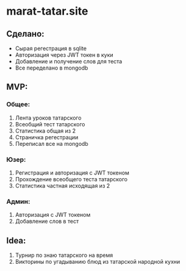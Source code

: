 # marat-tatar.site

## Сделано:
+ Сырая регестрация в sqlite
+ Авторизация через JWT токен в куки
+ Добавление и получение слов для теста
+ Все переделано в mongodb


## MVP:
### Общее:
1. Лента уроков татарского
2. Всеобщий тест татарского 
3. Статистика общая из 2
4. Страничка регестрации
5. Переписал все на mongodb


### Юзер:
1. Регистрация и авторизация с JWT токеном
2. Прохождение всеобщего теста татарского
3. Статистика частная исходящая из 2

### Админ:
1. Авторизация с JWT токеном
2. Добавление слов в тест


## Idea:
1. Турнир по знаю татарского на время
2. Викторины по угадыванию блюд из татарской народной кухни
